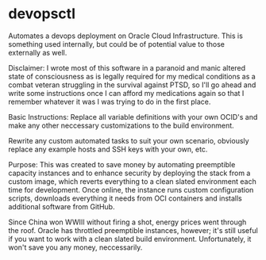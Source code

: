 # devopsctl
Automates a devops deployment on Oracle Cloud Infrastructure. This is something used internally, but could be of potential value to those externally as well.

Disclaimer:
  I wrote most of this software in a paranoid and manic altered state of consciousness as is legally required for my medical conditions as a combat veteran struggling in the survival against PTSD, so I'll go ahead and write some instructions once I can afford my medications again so that I remember whatever it was I was trying to do in the first place.

Basic Instructions:
  Replace all variable definitions with your own OCID's and make any other neccessary customizations to the build environment.

  Rewrite any custom automated tasks to suit your own scenario, obviously replace any example hosts and SSH keys with your own, etc.

Purpose:
  This was created to save money by automating preemptible capacity instances and to enhance security by deploying the stack from a custom image, which reverts everything to a clean slated environment each time for development. Once online, the instance runs custom configuration scripts, downloads everything it needs from OCI containers and installs additional software from GitHub.

  Since China won WWIII without firing a shot, energy prices went through the roof. Oracle has throttled preemptible instances, however; it's still useful if you want to work with a clean slated build environment. Unfortunately, it won't save you any money, neccessarily.
